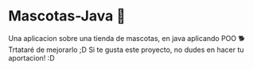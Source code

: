 # Mascotas-Java 🐶 
Una aplicacion sobre una tienda de mascotas, en java aplicando POO 🐕
Trtataré de mejorarlo ;D 
Si te gusta este proyecto, no dudes en hacer tu aportacion! :D